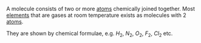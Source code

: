A molecule consists of two or more [atoms](./Atom) chemically joined together. Most [elements](./Elements) that are gases at room temperature exists as molecules with 2 [atoms](./Atom).

They are shown by chemical formulae, e.g. $H_2$, $N_2$, $O_2$, $F_2$, $Cl_2$ etc.
